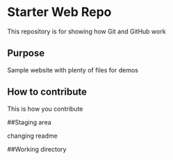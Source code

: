 # Starter Web Repo

This repository is for showing how Git and GitHub work

## Purpose

Sample website with plenty of files for demos

## How to contribute

This is how you contribute

##Staging area

changing readme

##Working directory